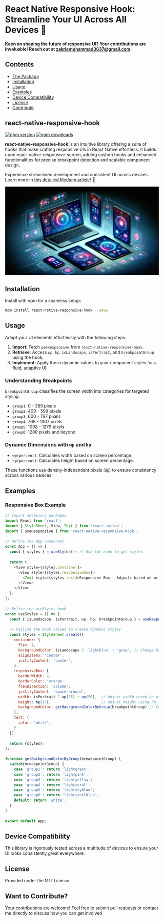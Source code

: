# React Native Responsive Hook: Streamline Your UI Across All Devices 🚀

#### Keen on shaping the future of responsive UI? Your contributions are invaluable! Reach out at zakriamuhammad3637@gmail.com.


## Contents
- [The Package](#react-native-responsive-hook)
- [Installation](#installation)
- [Usage](#usage)
- [Examples](#examples)
- [Device Compatibility](#how-do-i-know-it-works-for-all-devices)
- [License](#license)
- [Contribute](#pull-requests)

## react-native-responsive-hook

[![npm version](https://badge.fury.io/js/react-native-responsive-hook.svg)](https://npmjs.com/package/react-native-responsive-hook)
[![npm downloads](https://img.shields.io/npm/dm/react-native-responsive-hook.svg)]()

**react-native-responsive-hook** is an intuitive library offering a suite of hooks that make crafting responsive UIs in React Native effortless. It builds upon react-native-responsive-screen, adding custom hooks and enhanced functionalities for precise breakpoint detection and scalable component design.

Experience streamlined development and consistent UI across devices. Learn more in [this detailed Medium article](https://medium.com/@mz-real/creating-responsive-uis-in-react-native-made-easy-with-react-native-responsive-hook-35fa5649cd5f)! 🚀

![React Native Responsive Hook Example](images/readme.png)

## Installation

Install with npm for a seamless setup:

```bash
npm install react-native-responsive-hook --save
```

## Usage

Adapt your UI elements effortlessly with the following steps:

1. **Import**: Fetch `useResponsive` from `react-native-responsive-hook`.
2. **Retrieve**: Access `wp`, `hp`, `isLandscape`, `isPortrait`, and `breakpointGroup` using the hook.
3. **Implement**: Apply these dynamic values to your component styles for a fluid, adaptive UI.

### Understanding Breakpoints

`breakpointGroup` classifies the screen width into categories for targeted styling:

- `group1`: 0 - 399 pixels
- `group2`: 400 - 599 pixels
- `group3`: 600 - 767 pixels
- `group4`: 768 - 1007 pixels
- `group5`: 1008 - 1279 pixels
- `group6`: 1280 pixels and beyond

### Dynamic Dimensions with `wp` and `hp`

- `wp(percent)`: Calculates width based on screen percentage.
- `hp(percent)`: Calculates height based on screen percentage.

These functions use density-independent pixels (`dp`) to ensure consistency across various devices.

## Examples

### Responsive Box Example

```javascript
// Import necessary packages
import React from 'react';
import { StyleSheet, View, Text } from 'react-native';
import { useResponsive } from 'react-native-responsive-hook';

// Define the App component
const App = () => {
  const { styles } = useStyles(); // Use the hook to get styles

  return (
    <View style={styles.container}>
      <View style={styles.responsiveBox}>
        <Text style={styles.text}>Responsive Box - Adjusts based on orientation and screen size.</Text>
      </View>
    </View>
  );
};

// Define the useStyles hook
const useStyles = () => {
  const { isLandscape, isPortrait, wp, hp, breakpointGroup } = useResponsive(); // Destructure all properties from useResponsive
  
  // Utilize the hook values to create dynamic styles
  const styles = StyleSheet.create({
    container: {
      flex: 1,
      backgroundColor: isLandscape ? 'lightblue' : 'gray', // Change background color based on orientation
      alignItems: 'center',
      justifyContent: 'center',
    },
    responsiveBox: {
      borderWidth: 2,
      borderColor: 'orange',
      flexDirection: 'column',
      justifyContent: 'space-around',
      width: isPortrait ? wp(85) : wp(50),  // Adjust width based on orientation
      height: hp(17),                       // Adjust height using hp function
      backgroundColor: getBackgroundColorByGroup(breakpointGroup) // Change box color based on breakpoint group
    },
    text: {
      color: 'white',
    }
  });

  return {styles};
};

function getBackgroundColorByGroup(breakpointGroup) {
  switch(breakpointGroup) {
    case 'group1': return 'lightgreen';
    case 'group2': return 'lightpink';
    case 'group3': return 'lightyellow';
    case 'group4': return 'lightcoral';
    case 'group5': return 'lightskyblue';
    case 'group6': return 'lightsteelblue';
    default: return 'white';
  }
}

export default App;

```

## Device Compatibility

This library is rigorously tested across a multitude of devices to ensure your UI looks consistently great everywhere.

## License

Provided under the MIT License.

## Want to Contribute?

Your contributions are welcome! Feel free to submit pull requests or contact me directly to discuss how you can get involved